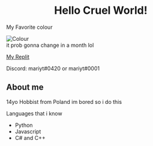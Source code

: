 <h1 align="center">Hello Cruel World!</h1>
<p align="center">
  <p>My Favorite colour</p>
<img src="https://www.thecolorapi.com/id?format=svg&named=false&hex=fab743" alt="Colour"></img><br/>
it prob gonna change in a month lol
</p>
<a href="https://replit.com/@M2rsho">My Replit</a>
<p>Discord: mariyt#0420 or mariyt#0001</p>
<h2>About me</h2>
<p>14yo Hobbist from Poland im bored so i do this</p>
<p>Languages that i know</p>
<ul>
<li>Python</li>
<li>Javascript</li>
<li>C# and C++</li>
<ul/>

